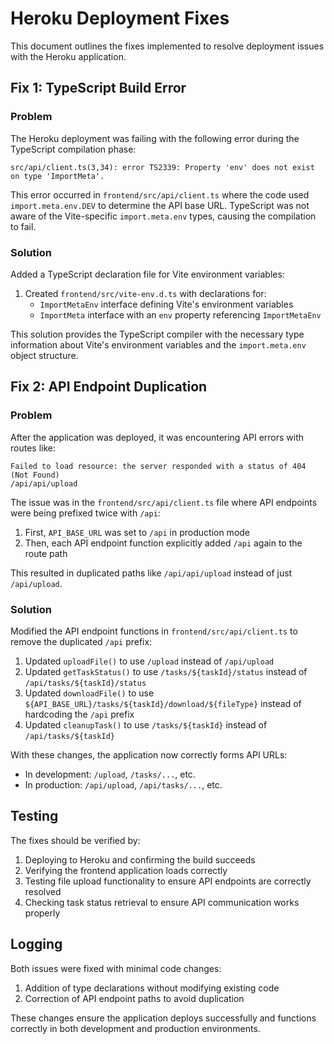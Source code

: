 # Heroku Deployment Fixes

This document outlines the fixes implemented to resolve deployment issues with the Heroku application.

## Fix 1: TypeScript Build Error

### Problem
The Heroku deployment was failing with the following error during the TypeScript compilation phase:

```
src/api/client.ts(3,34): error TS2339: Property 'env' does not exist on type 'ImportMeta'.
```

This error occurred in `frontend/src/api/client.ts` where the code used `import.meta.env.DEV` to determine the API base URL. TypeScript was not aware of the Vite-specific `import.meta.env` types, causing the compilation to fail.

### Solution
Added a TypeScript declaration file for Vite environment variables:

1. Created `frontend/src/vite-env.d.ts` with declarations for:
   - `ImportMetaEnv` interface defining Vite's environment variables
   - `ImportMeta` interface with an `env` property referencing `ImportMetaEnv`

This solution provides the TypeScript compiler with the necessary type information about Vite's environment variables and the `import.meta.env` object structure.

## Fix 2: API Endpoint Duplication

### Problem
After the application was deployed, it was encountering API errors with routes like:
```
Failed to load resource: the server responded with a status of 404 (Not Found)
/api/api/upload
```

The issue was in the `frontend/src/api/client.ts` file where API endpoints were being prefixed twice with `/api`:
1. First, `API_BASE_URL` was set to `/api` in production mode
2. Then, each API endpoint function explicitly added `/api` again to the route path

This resulted in duplicated paths like `/api/api/upload` instead of just `/api/upload`.

### Solution
Modified the API endpoint functions in `frontend/src/api/client.ts` to remove the duplicated `/api` prefix:

1. Updated `uploadFile()` to use `/upload` instead of `/api/upload`
2. Updated `getTaskStatus()` to use `/tasks/${taskId}/status` instead of `/api/tasks/${taskId}/status` 
3. Updated `downloadFile()` to use `${API_BASE_URL}/tasks/${taskId}/download/${fileType}` instead of hardcoding the `/api` prefix
4. Updated `cleanupTask()` to use `/tasks/${taskId}` instead of `/api/tasks/${taskId}`

With these changes, the application now correctly forms API URLs:
- In development: `/upload`, `/tasks/...`, etc.
- In production: `/api/upload`, `/api/tasks/...`, etc.

## Testing
The fixes should be verified by:
1. Deploying to Heroku and confirming the build succeeds
2. Verifying the frontend application loads correctly
3. Testing file upload functionality to ensure API endpoints are correctly resolved
4. Checking task status retrieval to ensure API communication works properly

## Logging
Both issues were fixed with minimal code changes:
1. Addition of type declarations without modifying existing code
2. Correction of API endpoint paths to avoid duplication

These changes ensure the application deploys successfully and functions correctly in both development and production environments.
